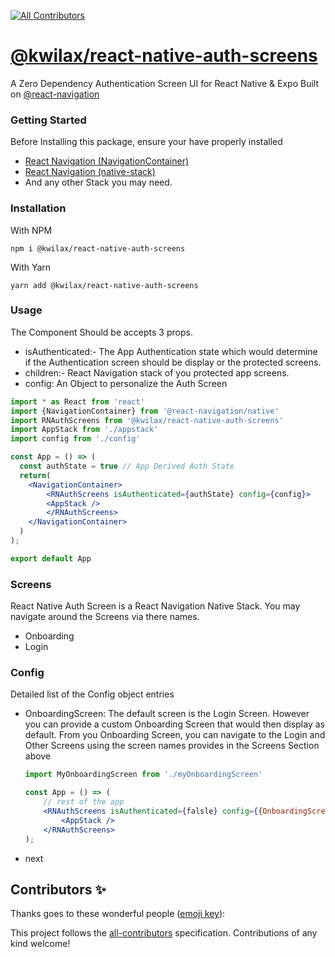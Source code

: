 
<!-- ALL-CONTRIBUTORS-BADGE:START - Do not remove or modify this section -->
[![All Contributors](https://img.shields.io/badge/all_contributors-0-orange.svg?style=flat-square)](#contributors-)
<!-- ALL-CONTRIBUTORS-BADGE:END -->
# [@kwilax/react-native-auth-screens](https://github.com/kwilax-core/React-Native-Auth-Screens)

A Zero Dependency Authentication Screen UI for React Native & Expo Built on [@react-navigation](https://www.npmjs.com/package/@react-navigation/native)

### Getting Started
Before Installing this package, ensure your have properly installed  
- [React Navigation (NavigationContainer)](https://reactnavigation.org/docs/getting-started)  
- [React Navigation (native-stack)](https://reactnavigation.org/docs/native-stack-navigator/)  
- And any other Stack you may need.

### Installation
With NPM
```
npm i @kwilax/react-native-auth-screens
```
With Yarn
```
yarn add @kwilax/react-native-auth-screens
```

### Usage

The Component Should be accepts 3 props.  
- isAuthenticated:- The App Authentication state which would determine if the Authentication screen should be display or the protected screens.
- children:- React Navigation stack of you protected app screens.
- config: An Object to personalize the Auth Screen

```jsx
import * as React from 'react'
import {NavigationContainer} from '@react-navigation/native'
import RNAuthScreens from '@kwilax/react-native-auth-screens'
import AppStack from './appstack'
import config from './config'

const App = () => (
  const authState = true // App Derived Auth State
  return(
    <NavigationContainer>
        <RNAuthScreens isAuthenticated={authState} config={config}>
        <AppStack />
        </RNAuthScreens>
    </NavigationContainer>
  )
);

export default App

```

### Screens
React Native Auth Screen is a React Navigation Native Stack. You may navigate around the Screens via there names.
- Onboarding
- Login

### Config
Detailed list of the Config object entries
- OnboardingScreen: The default screen is the Login Screen. However you can provide a custom Onboarding Screen that would then display as default. From you Onboarding Screen, you can navigate to the Login and Other Screens using the screen names provides in the Screens Section above  

    ```jsx
    import MyOnboardingScreen from './myOnboardingScreen'
    
    const App = () => (
        // rest of the app
        <RNAuthScreens isAuthenticated={falsle} config={{OnboardingScreen: MyOnboardingScreen}}>
            <AppStack />
        </RNAuthScreens>
    );
    ```
- next

## Contributors ✨

Thanks goes to these wonderful people ([emoji key](https://allcontributors.org/docs/en/emoji-key)):

<!-- ALL-CONTRIBUTORS-LIST:START - Do not remove or modify this section -->
<!-- prettier-ignore-start -->
<!-- markdownlint-disable -->
<!-- markdownlint-restore -->
<!-- prettier-ignore-end -->
<!-- ALL-CONTRIBUTORS-LIST:END -->

This project follows the [all-contributors](https://github.com/all-contributors/all-contributors) specification. Contributions of any kind welcome!